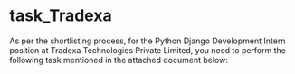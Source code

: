# task_Tradexa
As per the shortlisting process, for the Python Django Development Intern position at Tradexa Technologies Private Limited, you need to perform the following task mentioned in the attached document below:
